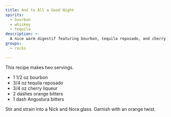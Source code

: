 ```yaml
---
title: And to All a Good Night
spirits:
  - bourbon
  - whiskey
  - tequila
description: >-
  A nice warm digestif featuring bourbon, tequila reposado, and cherry liqueur.
groups:
  - rocks

---
```


This recipe makes two servings.

- 1 1/2 oz bourbon
- 3/4 oz tequila reposado
- 3/4 oz cherry liqueur
- 2 dashes orange bitters
- 1 dash Angostura bitters

Stir and strain into a Nick and Nora glass.  Garnish with an orange
twist.
